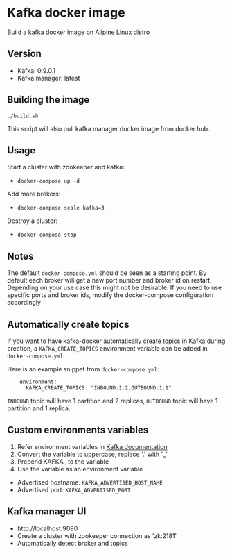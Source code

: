 Kafka docker image
=======
Build a kafka docker image on [Alipine Linux distro](http://www.alpinelinux.org/)

Version
----
- Kafka: 0.9.0.1
- Kafka manager: latest

Building the image
-----
```./build.sh```

This script will also pull kafka manager docker image from docker hub.

Usage
----
Start a cluster with zookeeper and kafka:

- ```docker-compose up -d ```

Add more brokers:

- ```docker-compose scale kafka=3```

Destroy a cluster:

- ```docker-compose stop```


Notes
-----
The default ```docker-compose.yml``` should be seen as a starting point. By default each broker will get a new port number and broker id on restart. Depending on your use case this might not be desirable. If you need to use specific ports and broker ids, modify the docker-compose configuration accordingly


Automatically create topics
---------
If you want to have kafka-docker automatically create topics in Kafka during creation, a ```KAFKA_CREATE_TOPICS``` environment variable can be
added in ```docker-compose.yml```.

Here is an example snippet from ```docker-compose.yml```:

        environment:
          KAFKA_CREATE_TOPICS: "INBOUND:1:2,OUTBOUND:1:1"

```INBOUND``` topic will have 1 partition and 2 replicas, ```OUTBOUND``` topic will have 1 partition and 1 replica.

Custom environments variables
------
1. Refer environment variables in [Kafka documentation](http://kafka.apache.org/documentation.html#configuration)
2. Convert the variable to uppercase, replace '.' with '_'
3. Prepend KAFKA_ to the variable
4. Use the variable as an environment variable

- Advertised hostname: ```KAFKA_ADVERTISED_HOST_NAME``` 
- Advertised port: ```KAFKA_ADVERTISED_PORT``` 


Kafka manager UI
------
- http://localhost:9090
- Create a cluster with zookeeper connection as 'zk:2181'
- Automatically detect broker and topics
